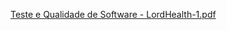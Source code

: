 [Teste e Qualidade de Software  - LordHealth-1.pdf](https://github.com/2023-1-NADS3/E2-Lord-Health/files/11712439/Teste.e.Qualidade.de.Software.-.LordHealth-1.pdf)
